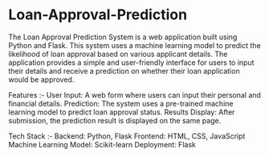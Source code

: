 # Loan-Approval-Prediction

The Loan Approval Prediction System is a web application built using Python and Flask. This system uses a machine learning model to predict the likelihood of loan approval based on various applicant details. The application provides a simple and user-friendly interface for users to input their details and receive a prediction on whether their loan application would be approved.

Features :-
User Input: A web form where users can input their personal and financial details.
Prediction: The system uses a pre-trained machine learning model to predict loan approval status.
Results Display: After submission, the prediction result is displayed on the same page.

Tech Stack :- 
Backend: Python, Flask
Frontend: HTML, CSS, JavaScript 
Machine Learning Model: Scikit-learn
Deployment: Flask

